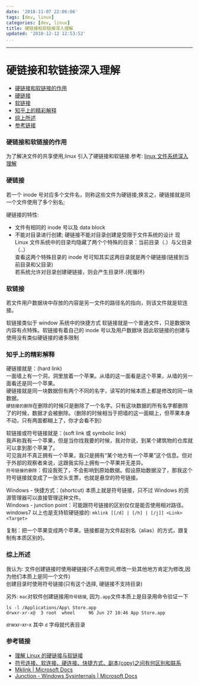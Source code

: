 ```yaml
---
date: '2018-11-07 22:06:06'
tags: [dev, linux]
categories: [dev, linux]
title: 硬链接和软链接深入理解
updated: '2018-12-12 12:53:52'
...
```

---
# 硬链接和软链接深入理解

<!-- MarkdownTOC -->

- [硬链接和软链接的作用](#%E7%A1%AC%E9%93%BE%E6%8E%A5%E5%92%8C%E8%BD%AF%E9%93%BE%E6%8E%A5%E7%9A%84%E4%BD%9C%E7%94%A8)
- [硬链接](#%E7%A1%AC%E9%93%BE%E6%8E%A5)
- [软链接](#%E8%BD%AF%E9%93%BE%E6%8E%A5)
- [知乎上的精彩解释](#%E7%9F%A5%E4%B9%8E%E4%B8%8A%E7%9A%84%E7%B2%BE%E5%BD%A9%E8%A7%A3%E9%87%8A)
- [综上所述](#%E7%BB%BC%E4%B8%8A%E6%89%80%E8%BF%B0)
- [参考链接](#%E5%8F%82%E8%80%83%E9%93%BE%E6%8E%A5)

<!-- /MarkdownTOC -->

<a id="%E7%A1%AC%E9%93%BE%E6%8E%A5%E5%92%8C%E8%BD%AF%E9%93%BE%E6%8E%A5%E7%9A%84%E4%BD%9C%E7%94%A8"></a>
### 硬链接和软链接的作用
为了解决文件的共享使用,linux 引入了硬链接和软链接.参考: <a href="文件系统.md">linux 文件系统深入理解</a>

<a id="%E7%A1%AC%E9%93%BE%E6%8E%A5"></a>
### 硬链接
若一个 inode 号对应多个文件名，则称这些文件为硬链接;换言之，硬链接就是同一个文件使用了多个别名;

硬链接的特性:
-   文件有相同的 inode 号以及 data block
-   不能对目录进行创建; 硬链接不能对目录创建是受限于文件系统的设计
    现 Linux 文件系统中的目录均隐藏了两个个特殊的目录：当前目录（.）与父目录（..）  
    查看这两个特殊目录的 inode 号可知其实这两目录就是两个硬链接(链接到当前目录和父目录)  
    若系统允许对目录创建硬链接，则会产生目录环.(死循环)  

<a id="%E8%BD%AF%E9%93%BE%E6%8E%A5"></a>
### 软链接
若文件用户数据块中存放的内容是另一文件的路径名的指向，则该文件就是软连接。

软链接类似于 window 系统中的快捷方式
软链接就是一个普通文件，只是数据块内容有点特殊。软链接有着自己的 inode 号以及用户数据块
因此软链接的创建与使用没有类似硬链接的诸多限制

<a id="%E7%9F%A5%E4%B9%8E%E4%B8%8A%E7%9A%84%E7%B2%BE%E5%BD%A9%E8%A7%A3%E9%87%8A"></a>
### 知乎上的精彩解释
硬链接就是：(hard link)  
一面墙上有一个洞，洞里放着一个苹果。从墙的这一面看是这个苹果，从墙的另一面看还是同一个苹果。  
硬链接就是同一块数据但有两个不同的名字，读写的时候本质上都是修改的同一块数据。  
`硬链接的删除`在删除的时候只是删除了一个名字。只有这块数据的所有名字都删除了的时候，数据才会被删除。（删除的时候相当于把墙的这一面糊上，但苹果本身不动，只有两面都糊上了，你才会看不到）

软链接或符号链接就是：(soft link 或 symbolic link)  
我声称我有一个苹果，但是当你找我要的时候，我对你说，到某个建筑物的仓库就可以拿到那个苹果了。  
可见我并不真正拥有一个苹果，我只是拥有“某个地方有一个苹果”这个信息。但对于外部的观察者来说，这跟我实际上拥有一个苹果并无差异。  
`符号链接的删除`：假设我死了，不会影响到原始数据。假设原始数据没了，那我这个符号链接就变成了一张空头支票，也就是悬空的符号链接。

Windows - 快捷方式：(shortcut) 本质上就是符号链接，只不过 Windows 的资源管理器可以直接管理这种文件。  
Windows - junction point：可能跟符号链接的区别仅仅是能否使用相对路径。  
windows7 以上也是支持软硬链接的: `mklink [[/d] | [/h] | [/j]] <Link> <Target>`  

复制：把一个苹果变成两个苹果。链接都是为文件起别名（alias）的方式，跟复制有本质区别的。

<a id="%E7%BB%BC%E4%B8%8A%E6%89%80%E8%BF%B0"></a>
### 综上所述
我认为: 文件创建链接时使用硬链接(不占用空间,修改一处其他地方肯定为修改,因为他们本质上是同一个文件)  
创建目录时使用符号链接(只有这个选择, 硬链接不支持目录)

另外: `mac`对软件创建链接用`符号链接`, 因为`.app`文件本质上是目录用命令验证一下
```
ls -l /Applications/App\ Store.app
drwxr-xr-x@  3 root  wheel     96 Jun 27 10:46 App Store.app
```
`d`rwxr-xr-x 其中 `d` 字母就代表目录

<a id="%E5%8F%82%E8%80%83%E9%93%BE%E6%8E%A5"></a>
### 参考链接
-   [理解 Linux 的硬链接与软链接](https://www.ibm.com/developerworks/cn/linux/l-cn-hardandsymb-links/index.html)
-   [符号连接、软连接、硬连接、快捷方式、副本(copy)之间有何区别和联系](https://www.zhihu.com/question/20729978/answer/28885520)
-   [Mklink | Microsoft Docs](https://docs.microsoft.com/en-us/previous-versions/windows/it-pro/windows-server-2012-R2-and-2012/cc753194(v=ws.11))
-   [Junction - Windows Sysinternals | Microsoft Docs](https://docs.microsoft.com/zh-cn/sysinternals/downloads/junction)
